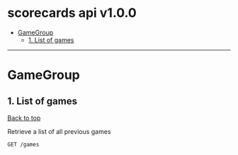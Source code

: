 <a name="top"></a>
# scorecards api v1.0.0



 - [GameGroup](#GameGroup)
   - [1. List of games](#1.-List-of-games)

___


# <a name='GameGroup'></a> GameGroup

## <a name='1.-List-of-games'></a> 1. List of games
[Back to top](#top)

<p>Retrieve a list of all previous games</p>

```
GET /games
```
